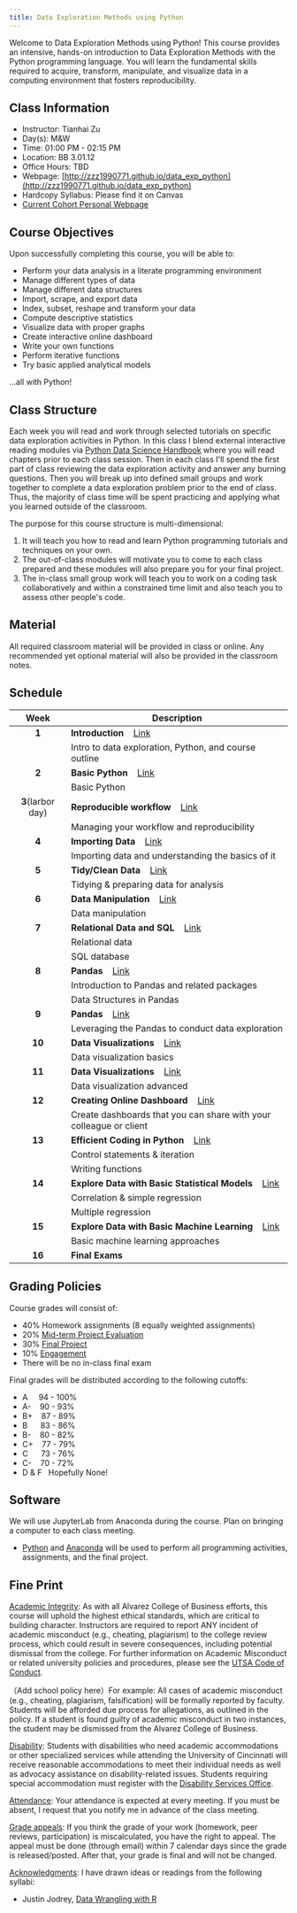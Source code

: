 ```yaml
---
title: Data Exploration Methods using Python
---
```


Welcome to Data Exploration Methods using Python! This course provides an intensive, hands-on introduction to Data Exploration Methods with the Python programming language. You will learn the fundamental skills required to acquire, transform, manipulate, and visualize data in a computing environment that fosters reproducibility.


## Class Information

* Instructor: Tianhai Zu &nbsp; 
  <a href="mailto:tianhai.zu@utsa.edu" target="_blank" style="color:#515151;"><i class="fa fa-envelope" style="font-size:1em"></i></a>
* Day(s): M&W
* Time: 01:00 PM - 02:15 PM
* Location: BB 3.01.12
* Office Hours: TBD
* Webpage: [http://zzz1990771.github.io/data_exp_python](http://zzz1990771.github.io/data_exp_python)
* Hardcopy Syllabus: Please find it on Canvas
* [Current Cohort Personal Webpage]()

## Course Objectives

Upon successfully completing this course, you will be able to:

- Perform your data analysis in a literate programming environment
- Manage different types of data
- Manage different data structures
- Import, scrape, and export data
- Index, subset, reshape and transform your data
- Compute descriptive statistics
- Visualize data with proper graphs
- Create interactive online dashboard 
- Write your own functions
- Perform iterative functions
- Try basic applied analytical models

...all with Python!

## Class Structure 

Each week you will read and work through selected tutorials on specific data exploration activities in Python.  In this class I blend external interactive reading modules via [Python Data Science Handbook](https://jakevdp.github.io/PythonDataScienceHandbook/) where you will read chapters prior to each class session. Then in each class I'll spend the first part of class reviewing the data exploration activity and answer any burning questions. Then you will break up into defined small groups and work together to complete a data exploration problem prior to the end of class.  Thus, the majority of class time will be spent practicing and applying what you learned outside of the classroom.

The purpose for this course structure is multi-dimensional:

1. It will teach you how to read and learn Python programming tutorials and techniques on your own.  
2. The out-of-class modules will motivate you to come to each class prepared and these modules will also prepare you for your final project.  
3. The in-class small group work will teach you to work on a coding task collaboratively and within a constrained time limit and also teach you to assess other people's code.


## Material

All required classroom material will be provided in class or online. Any recommended yet optional material will also be provided in the classroom notes.

## Schedule

| Week          | Description  |
|:-------------:|--------------|
| **1**         | **Introduction** &nbsp;&nbsp; [Link](week-1)  |
|               | Intro to data exploration, Python, and course outline  |
| **2**         | **Basic Python** &nbsp;&nbsp; [Link]()  |
|               | Basic Python |
| **3**(larbor day)| **Reproducible workflow** &nbsp;&nbsp; [Link]()  |
|               | Managing your workflow and reproducibility  
| **4**         | **Importing Data** &nbsp;&nbsp; [Link]()  |
|               | Importing data and understanding the basics of it |
| **5**         | **Tidy/Clean Data** &nbsp;&nbsp; [Link]()  |
|               | Tidying & preparing data for analysis |
| **6**         | **Data Manipulation** &nbsp;&nbsp; [Link]()  |
|               | Data manipulation
| **7**         | **Relational Data and SQL** &nbsp;&nbsp; [Link]() |
|               | Relational data |
|               | SQL database|
| **8**         | **Pandas** &nbsp;&nbsp; [Link]() |
|               | Introduction to Pandas and related packages |
|               | Data Structures in Pandas |
| **9**         | **Pandas** &nbsp;&nbsp; [Link]() |
|               | Leveraging the Pandas to conduct data exploration |
| **10**        | **Data Visualizations** &nbsp;&nbsp; [Link]()  |
|               | Data visualization basics|
| **11**        | **Data Visualizations** &nbsp;&nbsp; [Link]()  |
|               | Data visualization advanced|
| **12**        | **Creating Online Dashboard** &nbsp;&nbsp; [Link]() |
|               | Create dashboards that you can share with your colleague or client|
| **13**        | **Efficient Coding in Python** &nbsp;&nbsp; [Link]() |
|               | Control statements & iteration  |
|               | Writing functions |
| **14**        | **Explore Data with Basic Statistical Models** &nbsp;&nbsp; [Link]() |
|               | Correlation & simple regression|
|               | Multiple regression|
| **15**        | **Explore Data with Basic Machine Learning** &nbsp;&nbsp; [Link]() |
|               | Basic machine learning approaches|
| **16**        | **Final Exams** |


## Grading Policies

Course grades will consist of: 

- 40% Homework assignments (8 equally weighted assignments)
- 20% [Mid-term Project Evaluation](mid-term)
- 30% [Final Project](final-project)
- 10% [Engagement](engagement)
- There will be no in-class final exam

Final grades will be distributed according to the following cutoffs:
		
- A &nbsp;&nbsp;&nbsp; 94 - 100% 
- A- &nbsp;&nbsp;      90 - 93%
- B+ &nbsp;&nbsp;      87 - 89%	
- B &nbsp;&nbsp;&nbsp;&nbsp; 83 - 86%
- B- &nbsp;&nbsp;      80 - 82%
- C+ &nbsp;&nbsp;      77 - 79%
- C &nbsp;&nbsp;&nbsp;&nbsp;       73 - 76%
- C- &nbsp;&nbsp;      70 - 72%
- D & F &nbsp;  Hopefully None!


## Software

We will use JupyterLab from Anaconda during the course. Plan on bringing a computer to each class meeting.

* [Python](https://www.python.org/) and [Anaconda](https://www.anaconda.com/) will be used to perform all programming activities, assignments, and the final project.  



## Fine Print

<u>Academic Integrity</u>: As with all Alvarez College of Business efforts, this course will uphold the highest ethical standards, which are critical to building character. Instructors are required to report ANY incident of academic misconduct (e.g., cheating, plagiarism) to the college review process, which could result in severe consequences, including potential dismissal from the college. For further information on Academic Misconduct or related university policies and procedures, please see the [UTSA Code of Conduct]().

（Add school policy here）For example: All cases of academic misconduct (e.g., cheating, plagiarism, falsification) will be formally reported by faculty. Students will be afforded due process for allegations, as outlined in the policy. If a student is found guilty of academic misconduct in two instances, the student may be dismissed from the Alvarez College of Business. 


<u>Disability</u>: Students with disabilities who need academic accommodations or other specialized services while attending the University of Cincinnati will receive reasonable accommodations to meet their individual needs as well as advocacy assistance on disability-related issues. Students requiring special accommodation must register with the [Disability Services Office](http://www.uc.edu/aess/disability.html).

<u>Attendance</u>: Your attendance is expected at every meeting. If you must be absent, I request that you notify me in advance of the class meeting.

<u>Grade appeals</u>: If you think the grade of your work (homework, peer reviews, participation) is miscalculated, you have the right to appeal. The appeal must be done (through email) within 7 calendar days since the grade is released/posted. After that, your grade is final and will not be changed.

<u>Acknowledgments</u>: I have drawn ideas or readings from the following syllabi:

* Justin Jodrey, [Data Wrangling with R](http://uc-r.github.io/data_wrangling#:~:text=This%20course%20provides%20an%20intensive,computing%20environment%20that%20fosters%20reproducibility.)


